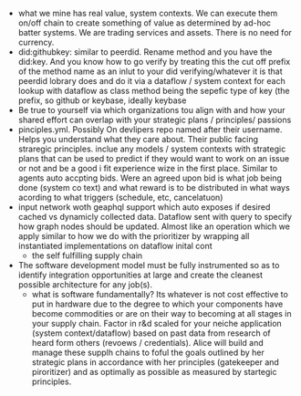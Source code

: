 - what we mine has real value, system contexts. We can execute them on/off chain to create something of value as determined by ad-hoc batter systems. We are trading services and assets. There is no need for currency.
- did:githubkey: similar to peerdid. Rename method and you have the did:key. And you know how to go verify by treating this the cut off prefix of the method name as an inlut to your did verifying/whatever it is that peerdid lobrary does and do it via a dataflow / system context for each lookup with dataflow as class method being the sepefic type of key (the prefix, so github or keybase, ideally keybase
- Be true to yourself via which organizations tou align with and how your shared effort can overlap with your strategic plans / principles/ passions
- pinciples.yml. Possibly On devlipers repo named after their username. Helps you understand what they care about. Their public facing straregic principles. inclue any models / system contexts with strategic plans that can be used to predict if they would want to work on an issue or not and be a good i fit experience wize in the first place. Similar to agents auto accpting bids. Were an agreed upon bid is what job being done (system co text) and what reward is to be distributed in what ways acording to what triggers (schedule, etc, cancelatuon)
- input network woth geaphql support which auto exposes if desired cached vs dynamicly collected data. Dataflow sent with query to specify how graph nodes should be updated. Almost like an operation which we apply similar to how we do with the prioritizer by wrapping all instantiated  implementations on dataflow inital cont
  - the self fulfilling supply chain
- The software development model must be fully instrumented so as to identify integration opportunities at large and create the cleanest possible architecture for any job(s).
  - what is software fundamentally? Its whatever is not cost effective to put in hardware due to the degree to which your components have become commodities or are on their way to becoming at all stages in your supply chain. Factor in r&d scaled for your neiche application (system context/dataflow) based on past data from research of heard form others (revoews / credentials). Alice will build and manage these supplh chains to foful the goals outlined by her strategic plans in accordance with her principles (gatekeeper and piroritizer) and as optimally as possible as measured by startegic principles.